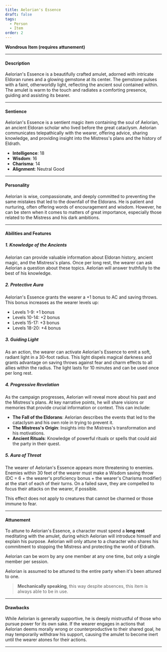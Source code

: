 ```yaml
---
title: Aelorian's Essence
draft: false
tags:
  - Person
  - Item
order: 2
---
```


**Wondrous Item (requires attunement)**

---

#### Description

Aelorian's Essence is a beautifully crafted amulet, adorned with intricate Eldoran runes and a glowing gemstone at its center. The gemstone pulses with a faint, otherworldly light, reflecting the ancient soul contained within. The amulet is warm to the touch and radiates a comforting presence, guiding and assisting its bearer.

---

#### Sentience

Aelorian's Essence is a sentient magic item containing the soul of Aelorian, an ancient Eldoran scholar who lived before the great cataclysm. Aelorian communicates telepathically with the wearer, offering advice, sharing knowledge, and providing insight into the Mistress's plans and the history of Eldrath.

- **Intelligence**: 18
- **Wisdom**: 16
- **Charisma**: 14
- **Alignment**: Neutral Good

---

#### Personality

Aelorian is wise, compassionate, and deeply committed to preventing the same mistakes that led to the downfall of the Eldorans. He is patient and nurturing, often offering words of encouragement and wisdom. However, he can be stern when it comes to matters of great importance, especially those related to the Mistress and his dark ambitions.

---

#### Abilities and Features

##### 1. Knowledge of the Ancients

Aelorian can provide valuable information about Eldoran history, ancient magic, and the Mistress's plans. Once per long rest, the wearer can ask Aelorian a question about these topics. Aelorian will answer truthfully to the best of his knowledge.

##### 2. Protective Aura

Aelorian's Essence grants the wearer a +1 bonus to AC and saving throws. This bonus increases as the wearer levels up:

- Levels 1-9: +1 bonus
- Levels 10-14: +2 bonus
- Levels 15-17: +3 bonus
- Levels 18-20: +4 bonus

##### 3. Guiding Light

As an action, the wearer can activate Aelorian's Essence to emit a soft, radiant light in a 30-foot radius. This light dispels magical darkness and grants advantage on saving throws against fear and charm effects to all allies within the radius. The light lasts for 10 minutes and can be used once per long rest.

##### 4. Progressive Revelation

As the campaign progresses, Aelorian will reveal more about his past and the Mistress's plans. At key narrative points, he will share visions or memories that provide crucial information or context. This can include:

- **The Fall of the Eldorans**: Aelorian describes the events that led to the cataclysm and his own role in trying to prevent it.
- **The Mistress's Origin**: Insights into the Mistress's transformation and his motivations.
- **Ancient Rituals**: Knowledge of powerful rituals or spells that could aid the party in their quest.

##### 5. Aura of Threat

The wearer of Aelorian's Essence appears more threatening to enemies. Enemies within 30 feet of the wearer must make a Wisdom saving throw (DC = 6 + the wearer's proficiency bonus + the wearer's Charisma modifier) at the start of each of their turns. On a failed save, they are compelled to focus their attacks on the wearer, if possible.

This effect does not apply to creatures that cannot be charmed or those immune to fear.

---

#### Attunement

To attune to Aelorian's Essence, a character must spend a **long rest** meditating with the amulet, during which Aelorian will introduce himself and explain his purpose. Aelorian will only attune to a character who shares his commitment to stopping the Mistress and protecting the world of Eldrath.

Aelorian can be worn by any one member at any one time, but only a single member per session. 

Aelorian is assumed to be attuned to the entire party when it's been attuned to one. 

> **Mechanically speaking**, this way despite absences, this item is always able to be in use. 

---

#### Drawbacks

While Aelorian is generally supportive, he is deeply mistrustful of those who pursue power for its own sake. If the wearer engages in actions that Aelorian deems morally wrong or counterproductive to their shared goal, he may temporarily withdraw his support, causing the amulet to become inert until the wearer atones for their actions.

---
